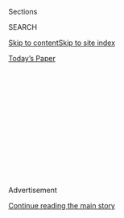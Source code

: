 <div id="app">

<div>

<div>

<div>

<div class="NYTAppHideMasthead css-1q2w90k e1suatyy0">

<div class="section css-ui9rw0 e1suatyy2">

<div class="css-eph4ug er09x8g0">

<div class="css-6n7j50">

</div>

<span class="css-1dv1kvn">Sections</span>

<div class="css-10488qs">

<span class="css-1dv1kvn">SEARCH</span>

</div>

[Skip to content](#site-content)[Skip to site
index](#site-index)

</div>

<div class="css-10698na e1huz5gh0">

</div>

</div>

<div id="masthead-bar-one" class="section hasLinks css-15hmgas e1csuq9d3">

<div class="css-uqyvli e1csuq9d0">

</div>

<div class="css-1uqjmks e1csuq9d1">

</div>

<div class="css-9e9ivx">

[](https://myaccount.nytimes.com/auth/login?response_type=cookie&client_id=vi)

</div>

<div class="css-1bvtpon e1csuq9d2">

[Today’s
Paper](https://www.nytimes.com/section/todayspaper)

</div>

</div>

</div>

</div>

<div data-aria-hidden="false">

<div id="site-content" data-role="main">

<div>

<div class="css-1aor85t" style="opacity:0.000000001;z-index:-1;visibility:hidden">

<div class="css-1hqnpie">

<div class="css-epjblv">

<span class="css-17xtcya">[DealBook](/section/business/dealbook)</span><span class="css-x15j1o">|</span><span class="css-fwqvlz">An
Activist Investor Takes Aim at Bid for
Samsung</span>

</div>

<div class="css-k008qs">

<div class="css-1iwv8en">

<span class="css-18z7m18"></span>

<div>

</div>

</div>

<span class="css-1n6z4y">https://nyti.ms/1RKStPo</span>

<div class="css-1705lsu">

<div class="css-4xjgmj">

<div class="css-4skfbu" data-role="toolbar" data-aria-label="Social Media Share buttons, Save button, and Comments Panel with current comment count" data-testid="share-tools">

  - 
  - 
  - 
  - 
    
    <div class="css-6n7j50">
    
    </div>

  - 

</div>

</div>

</div>

</div>

</div>

</div>

<div class="css-13pd83m">

</div>

<div id="top-wrapper" class="css-1sy8kpn">

<div id="top-slug" class="css-l9onyx">

Advertisement

</div>

[Continue reading the main
story](#after-top)

<div class="ad top-wrapper" style="text-align:center;height:100%;display:block;min-height:250px">

<div id="top" class="place-ad" data-position="top" data-size-key="top">

</div>

</div>

<div id="after-top">

</div>

</div>

<div id="sponsor-wrapper" class="css-1hyfx7x">

<div id="sponsor-slug" class="css-19vbshk">

Supported by

</div>

[Continue reading the main
story](#after-sponsor)

<div id="sponsor" class="ad sponsor-wrapper" style="text-align:center;height:100%;display:block">

</div>

<div id="after-sponsor">

</div>

</div>

<div class="css-v5btjw etb61u70">

<div class="css-h03alg etb61u71">

DealBook Business and Policy

</div>

</div>

<div class="css-1vkm6nb ehdk2mb0">

# An Activist Investor Takes Aim at Bid for Samsung

</div>

<div class="css-79elbk" data-testid="photoviewer-wrapper">

<div class="css-z3e15g" data-testid="photoviewer-wrapper-hidden">

</div>

<div class="css-1a48zt4 ehw59r15" data-testid="photoviewer-children">

![<span class="css-16f3y1r e13ogyst0" data-aria-hidden="true">Jay Y.
Lee, second from left, is vice chairman of Samsung Electronics and the
group’s heir-apparent. He is currently trying to streamline leadership
at the vast
conglomerate.</span><span class="css-cnj6d5 e1z0qqy90" itemprop="copyrightHolder"><span class="css-1ly73wi e1tej78p0">Credit...</span><span><span>Pool
photo by Cho
Seong-joon</span></span></span>](https://static01.nyt.com/images/2015/06/05/business/05db-samsung/05db-samsung-articleLarge.jpg?quality=75&auto=webp&disable=upscale)

</div>

</div>

<div class="css-xt80pu e12qa4dv0">

<div class="css-18e8msd">

<div class="css-vp77d3 epjyd6m0">

<div class="css-1baulvz">

By [<span class="css-1baulvz" itemprop="name">Neil
Gough</span>](http://www.nytimes.com/by/neil-gough) and
[<span class="css-1baulvz last-byline" itemprop="name">Choe
Sang-Hun</span>](http://www.nytimes.com/by/choe-sang-hun)

</div>

</div>

  - June 3,
    2015

  - 
    
    <div class="css-4xjgmj">
    
    <div class="css-d8bdto" data-role="toolbar" data-aria-label="Social Media Share buttons, Save button, and Comments Panel with current comment count" data-testid="share-tools">
    
      - 
      - 
      - 
      - 
        
        <div class="css-6n7j50">
        
        </div>
    
      - 
    
    </div>
    
    </div>

</div>

</div>

<div class="section meteredContent css-1r7ky0e" name="articleBody" itemprop="articleBody">

<div class="css-1fanzo5 StoryBodyCompanionColumn">

<div class="css-53u6y8">

HONG KONG — One of America’s biggest activist hedge funds is making a
rare foray into Asia, betting that it can alter the restructuring plans
of the heavyweight Samsung.

The move by Elliott Management, run by Paul E. Singer, essentially
threatens efforts by the family that controls the South Korean tech
giant to consolidate its hold over a sprawling corporate empire. The
fund, which bought a 7.1 percent stake in a Samsung Group company that
Samsung had planned to sell to another unit, objected on Thursday to
what it said was a low sale price.

Elliott’s move is an unusual glimpse of investor activism in a region
where such campaigns are seldom seen and where they have met mixed
results. Family or state shareholders wield control of some of the
biggest public companies in Asia and often bristle at outsiders’ telling
them how to run their businesses.

The Samsung patriarch, Lee Kun-hee, 73, has been ailing since May 2014,
when he was hospitalized after a heart attack. His son and heir
apparent, Jay Y. Lee, is vice chairman of Samsung Electronics and holds
a 23 percent stake in what is now effectively the main holding company
for the Lee family’s interests across Samsung Group: Cheil Industries.

</div>

</div>

<div class="css-1fanzo5 StoryBodyCompanionColumn">

<div class="css-53u6y8">

Last month, Cheil began an all-shares merger bid, worth a minimum of $8
billion, for another group company, Samsung C\&T, a construction and
industrial investment business that also owns a valuable stake in
Samsung Electronics.

Elliott said it had paid about $630 million for its stake in Samsung
C\&T. In a statement, the hedge fund said that it objected to Cheil’s
bid because it “significantly undervalues Samsung C\&T.”

“The terms are neither fair to nor in the best interests of Samsung
C\&T’s shareholders,” the statement added.

In a separate regulatory filing in Seoul, Elliott, which has $26 billion
in assets under management, said it bought the shares “for the purpose
of participating in management” of Samsung C\&T.

Analysts said Elliott was effectively challenging the Lee family’s plans
to consolidate its hold over the dozens of companies that make up the
Samsung Group.

</div>

</div>

<div class="css-1fanzo5 StoryBodyCompanionColumn">

<div class="css-53u6y8">

“The company to be created through the merger will be at the peak of the
system of management control over the entire Samsung Group, even if we
cannot call it a holding company for the conglomerate,” said Cho
Yoon-ho, an analyst at Dongbu Securities in Seoul.

Mr. Cho and others said Elliott was unlikely to be able to block the
deal. But he said that complicating the restructuring process could lead
to “capital gains” if the share price rose further, increasing the
pressure on Cheil.

Samsung C\&T on Thursday rejected Elliott’s claim that the terms of the
merger plan were poor. In a news release, the company said that it had
pushed for the deal “to strengthen the future value of the company and
eventually the values of stock owners.”

The statement added that Samsung C\&T would “communicate with various
shareholders and try to boost the company’s value.” Representatives of
Cheil could not be reached for comment.

Last year, Elliot built up a small stake in the Bank of East Asia, one
of Hong Kong’s biggest local banks, which is controlled by the family of
David Li. But its stake was diluted after the bank sold new shares to
the Sumitomo Mitsui Financial Group of Japan. Elliott sought to
challenge the decision, which some analysts described as a defensive
move by the Li family. The matter is working its way through the courts
in Hong Kong.

Other activist hedge funds have also met resistance in Asia. Two years
ago, another Wall Street firm, the billionaire Daniel S. Loeb’s Third
Point, built a substantial stake in Sony and began pressing the company
for a board seat. It also sought to have the company spin off part of
its entertainment arm, which includes a Hollywood film studio and a
music label.

Mr. Loeb was largely rebuffed and eventually sold his Sony stake. More
recently, he has found his new investment in Fanuc, the Japanese robot
maker, better received. After a recent meeting with the company’s
management, Fanuc agreed to double its dividend.

</div>

</div>

<div class="css-1fanzo5 StoryBodyCompanionColumn">

<div class="css-53u6y8">

“Nobody thought this could be done,” Mr. Loeb told the audience at an
investment conference last month.

Elliott will be hoping for a similarly warm response to its criticism of
Cheil’s offer for Samsung C\&T. Under the terms of the deal,
shareholders will receive 0.35 share in Cheil for each share they hold
in Samsung C\&T. The timing of the deal looks favorable to Cheil, whose
businesses include fashion, construction and theme parks and whose own
stock has soared since its initial public offering in December. Samsung
C\&T’s shares have underperformed in the same period.

Shareholders of Samsung C\&T are set to vote on the offer in July, and
the merger needs a two-thirds majority to pass.

“Elliott’s 7 percent alone cannot block the merger,” said Park
Hyung-ryul, an analyst at Daewoo Securities in Seoul.

Other Samsung subsidiaries control a combined 19 percent of Samsung
C\&T. But the biggest single shareholder is the National Pension
Service, with a 10 percent stake. The pension service effectively
blocked a planned $2.4 billion merger between Samsung Heavy Industries
and Samsung Engineering late last year, when it exercised an option
under South Korean securities law to compel the companies to buy back
its shares.

The companies scrapped the deal because the buyback would have been too
costly.

Likewise, shareholders in Cheil and Samsung C\&T who oppose the merger
can also force the companies to buy back their shares. But in this case,
the price for the option is well below where the shares in both
companies are trading now, so exercising it would effectively mean
selling at a loss.

“That also makes any opposition of the merger unlikely,” Mr. Park added.

</div>

</div>

</div>

<div>

</div>

<div>

</div>

<div>

</div>

<div>

<div id="bottom-wrapper" class="css-1ede5it">

<div id="bottom-slug" class="css-l9onyx">

Advertisement

</div>

[Continue reading the main
story](#after-bottom)

<div id="bottom" class="ad bottom-wrapper" style="text-align:center;height:100%;display:block;min-height:90px">

</div>

<div id="after-bottom">

</div>

</div>

</div>

</div>

</div>

## Site Index

<div>

</div>

## Site Information Navigation

  - [© <span>2020</span> <span>The New York Times
    Company</span>](https://help.nytimes.com/hc/en-us/articles/115014792127-Copyright-notice)

<!-- end list -->

  - [NYTCo](https://www.nytco.com/)
  - [Contact
    Us](https://help.nytimes.com/hc/en-us/articles/115015385887-Contact-Us)
  - [Work with us](https://www.nytco.com/careers/)
  - [Advertise](https://nytmediakit.com/)
  - [T Brand Studio](http://www.tbrandstudio.com/)
  - [Your Ad
    Choices](https://www.nytimes.com/privacy/cookie-policy#how-do-i-manage-trackers)
  - [Privacy](https://www.nytimes.com/privacy)
  - [Terms of
    Service](https://help.nytimes.com/hc/en-us/articles/115014893428-Terms-of-service)
  - [Terms of
    Sale](https://help.nytimes.com/hc/en-us/articles/115014893968-Terms-of-sale)
  - [Site
    Map](https://spiderbites.nytimes.com)
  - [Help](https://help.nytimes.com/hc/en-us)
  - [Subscriptions](https://www.nytimes.com/subscription?campaignId=37WXW)

</div>

</div>

</div>

</div>
